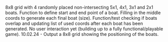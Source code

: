 8x8 grid with 4 randomly placed non-intersecting 5x1, 4x1, 3x1 and 2x1 boats. 
Function to define start and end point of a boat. Filling in the middle coords to generate each final boat (size). 
Function/test checking if boats overlap and updating list of used coords after each boat has been generated. 
No user interaction yet (building up to a fully functional/playable game).
10.02.24 - Output a 8x8 grid showing the positioning of the boats. 
